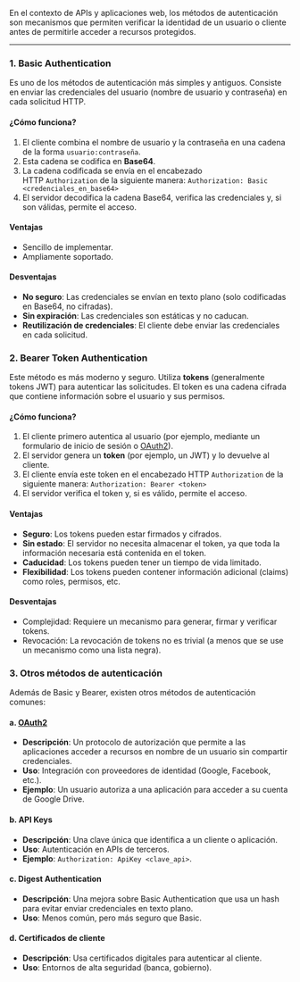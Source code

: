 En el contexto de APIs y aplicaciones web, los métodos de autenticación son mecanismos que permiten verificar la identidad de un usuario o cliente antes de permitirle acceder a recursos protegidos. 

---

### **1. Basic Authentication**

Es uno de los métodos de autenticación más simples y antiguos. Consiste en enviar las credenciales del usuario (nombre de usuario y contraseña) en cada solicitud HTTP.

#### **¿Cómo funciona?**

1. El cliente combina el nombre de usuario y la contraseña en una cadena de la forma `usuario:contraseña`.
2. Esta cadena se codifica en **Base64**.
3. La cadena codificada se envía en el encabezado HTTP `Authorization` de la siguiente manera:
		`Authorization: Basic <credenciales_en_base64>`
4. El servidor decodifica la cadena Base64, verifica las credenciales y, si son válidas, permite el acceso.

#### **Ventajas**
- Sencillo de implementar.
- Ampliamente soportado.
#### **Desventajas**
- **No seguro**: Las credenciales se envían en texto plano (solo codificadas en Base64, no cifradas).
- **Sin expiración**: Las credenciales son estáticas y no caducan.
- **Reutilización de credenciales**: El cliente debe enviar las credenciales en cada solicitud.

### **2. Bearer Token Authentication**

Este método es más moderno y seguro. Utiliza **tokens** (generalmente tokens JWT) para autenticar las solicitudes. El token es una cadena cifrada que contiene información sobre el usuario y sus permisos.

#### **¿Cómo funciona?**

1. El cliente primero autentica al usuario (por ejemplo, mediante un formulario de inicio de sesión o [OAuth2](OAuth2.md)).
2. El servidor genera un **token** (por ejemplo, un JWT) y lo devuelve al cliente.
3. El cliente envía este token en el encabezado HTTP `Authorization` de la siguiente manera:
	`Authorization: Bearer <token>`
4. El servidor verifica el token y, si es válido, permite el acceso.
#### **Ventajas**
- **Seguro**: Los tokens pueden estar firmados y cifrados.
- **Sin estado**: El servidor no necesita almacenar el token, ya que toda la información necesaria está contenida en el token.
- **Caducidad**: Los tokens pueden tener un tiempo de vida limitado.
- **Flexibilidad**: Los tokens pueden contener información adicional (claims) como roles, permisos, etc.

#### **Desventajas**
- Complejidad: Requiere un mecanismo para generar, firmar y verificar tokens.
- Revocación: La revocación de tokens no es trivial (a menos que se use un mecanismo como una lista negra).


### **3. Otros métodos de autenticación**

Además de Basic y Bearer, existen otros métodos de autenticación comunes:

#### **a. [OAuth2](OAuth2.md)**

- **Descripción**: Un protocolo de autorización que permite a las aplicaciones acceder a recursos en nombre de un usuario sin compartir credenciales.
- **Uso**: Integración con proveedores de identidad (Google, Facebook, etc.).
- **Ejemplo**: Un usuario autoriza a una aplicación para acceder a su cuenta de Google Drive.

#### **b. API Keys**

- **Descripción**: Una clave única que identifica a un cliente o aplicación.
- **Uso**: Autenticación en APIs de terceros.
- **Ejemplo**: `Authorization: ApiKey <clave_api>`.
    

#### **c. Digest Authentication**

- **Descripción**: Una mejora sobre Basic Authentication que usa un hash para evitar enviar credenciales en texto plano.
- **Uso**: Menos común, pero más seguro que Basic.
    

#### **d. Certificados de cliente**

- **Descripción**: Usa certificados digitales para autenticar al cliente.
- **Uso**: Entornos de alta seguridad (banca, gobierno).